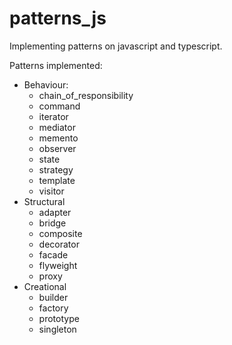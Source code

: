 # patterns_js
Implementing patterns on javascript and typescript.

Patterns implemented:
 * Behaviour:
    - chain_of_responsibility
    - command
    - iterator
    - mediator
    - memento
    - observer
    - state
    - strategy
    - template
    - visitor
 * Structural
    - adapter
    - bridge
    - composite
    - decorator
    - facade
    - flyweight
    - proxy
 * Creational
    - builder
    - factory
    - prototype
    - singleton



